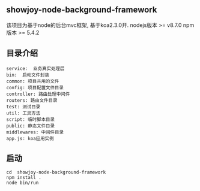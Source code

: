 ## showjoy-node-background-framework

该项目为基于node的后台mvc框架, 基于koa2.3.0开.
nodejs版本 >= v8.7.0
npm版本 >= 5.4.2


## 目录介绍

    service:  业务真实处理层
    bin:  启动文件封装
    common: 项目共用的文件 
    config: 项目配置文件目录
    controller: 路由处理中间件
    routers: 路由文件目录
    test: 测试目录
    util: 工具方法
    script: 临时脚本目录
    public: 静态文件目录
    middlewares: 中间件目录
    app.js: koa应用实例

## 启动
    cd  showjoy-node-background-framework
    npm install .
    node bin/run

